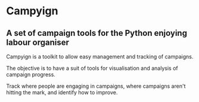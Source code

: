 # Campyign

## A set of campaign tools for the Python enjoying labour organiser

Campyign is a toolkit to allow easy management and tracking of campaigns.

The objective is to have a suit of tools for visualisation and analysis of campaign progress.

Track where people are engaging in campaigns, where campaigns aren't hitting the mark, and identify how to improve.
